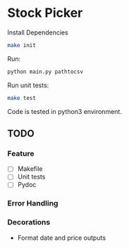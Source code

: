 # Stock Picker

Install Dependencies

```sh
make init
```

Run:

```sh
python main.py pathtocsv
```

Run unit tests:

```sh
make test
```

Code is tested in python3 environment.

## TODO

### Feature

- [ ] Makefile
- [ ] Unit tests
- [ ] Pydoc

### Error Handling

### Decorations

- Format date and price outputs


